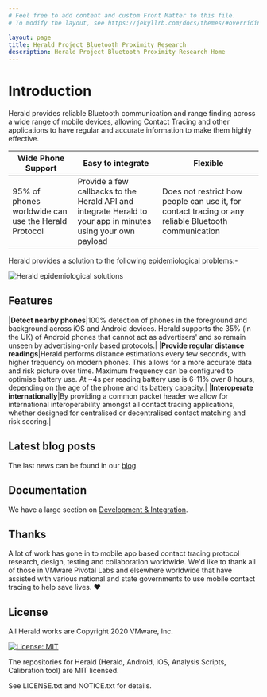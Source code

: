 ```yaml
---
# Feel free to add content and custom Front Matter to this file.
# To modify the layout, see https://jekyllrb.com/docs/themes/#overriding-theme-defaults

layout: page
title: Herald Project Bluetooth Proximity Research
description: Herald Project Bluetooth Proximity Research Home
---
```


# Introduction

Herald provides reliable Bluetooth communication and range finding across a wide range of mobile devices, allowing
Contact Tracing and other applications to have regular and accurate information to make them highly effective.

|Wide Phone Support|Easy to integrate|Flexible|
|---|---|---|
|95% of phones worldwide can use the Herald Protocol|Provide a few callbacks to the Herald API and integrate Herald to your app in minutes using your own payload|Does not restrict how people can use it, for contact tracing or any reliable Bluetooth communication|

Herald provides a solution to the following epidemiological problems:-

![Herald epidemiological solutions](../images/EstimationBenefits.png)

## Features

|<b>Detect nearby phones</b>|100% detection of phones in the foreground and background across iOS and Android devices. Herald supports the 35% (in the UK) of Android phones that cannot act as  advertisers' and so remain unseen by advertising-only based protocols.|
|<b>Provide regular distance readings</b>|Herald performs distance estimations every few seconds, with higher frequency on modern phones. This allows for a more accurate data and risk picture over time. Maximum frequency can be configured to optimise battery use. At ~4s per reading battery use is 6-11% over 8 hours, depending on the age of the phone and its battery capacity.|
|<b>Interoperate internationally</b>|By providing a common packet header we allow for international interoperability amongst all contact tracing applications, whether designed for centralised or decentralised contact matching and risk scoring.|

## Latest blog posts

The last news can be found in our [blog](../blog).

## Documentation

We have a large section on [Development & Integration](../docs).

## Thanks

A lot of work has gone in to mobile app based contact tracing protocol 
research, design, testing and collaboration worldwide. We'd like to thank 
all of those in VMware Pivotal Labs and elsewhere worldwide that have 
assisted with various national and state governments to use mobile contact 
tracing to help save lives. ❤️

## License

All Herald works are Copyright 2020 VMware, Inc.

[![License: MIT](https://img.shields.io/badge/License-MIT-yellow.svg)](https://opensource.org/licenses/MIT)

The repositories for Herald (Herald, Android, iOS, Analysis Scripts, Calibration tool) are MIT licensed.

See LICENSE.txt and NOTICE.txt for details.
